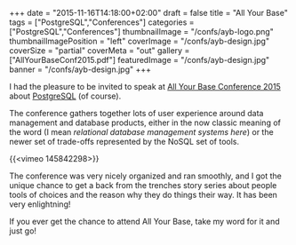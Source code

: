 +++
date = "2015-11-16T14:18:00+02:00"
draft = false
title = "All Your Base"
tags = ["PostgreSQL","Conferences"]
categories = ["PostgreSQL","Conferences"]
thumbnailImage = "/confs/ayb-logo.png"
thumbnailImagePosition = "left"
coverImage = "/confs/ayb-design.jpg"
coverSize = "partial"
coverMeta = "out"
gallery = ["AllYourBaseConf2015.pdf"]
featuredImage = "/confs/ayb-design.jpg"
banner = "/confs/ayb-design.jpg"
+++

I had the pleasure to be invited to speak
at
[All Your Base Conference 2015](http://allyourbaseconf.com/2015/speakers#dimitri-fontaine) about
[PostgreSQL](http://www.postgresql.org) (of course).

<!--more--> 

The conference gathers together lots of user experience around
data management and database products, either in the now classic meaning of
the word (I mean *relational database management systems here*) or the newer
set of trade-offs represented by the NoSQL set of tools.

{{<vimeo 145842298>}}

The conference was very nicely organized and ran smoothly, and I got the
unique chance to get a back from the trenches story series about people
tools of choices and the reason why they do things their way. It has been
very enlightning!

If you ever get the chance to attend All Your Base, take my word for it and
just go!
